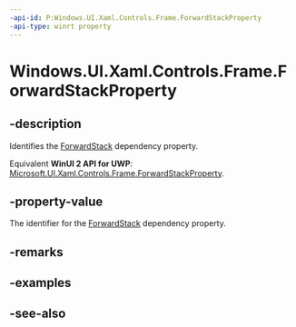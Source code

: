 ```yaml
---
-api-id: P:Windows.UI.Xaml.Controls.Frame.ForwardStackProperty
-api-type: winrt property
---
```


<!-- Property syntax
public Windows.UI.Xaml.DependencyProperty ForwardStackProperty { get; }
-->

# Windows.UI.Xaml.Controls.Frame.ForwardStackProperty

## -description
Identifies the [ForwardStack](frame_forwardstack.md) dependency property.

Equivalent **WinUI 2 API for UWP**: [Microsoft.UI.Xaml.Controls.Frame.ForwardStackProperty](/windows/winui/api/microsoft.ui.xaml.controls.frame.forwardstackproperty).

## -property-value
The identifier for the [ForwardStack](frame_forwardstack.md) dependency property.

## -remarks

## -examples

## -see-also
